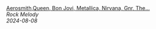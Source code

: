 <!--2024-08-08 14:20:29-->
<div class="yb">
  <a class="nodecor" href="/posts.html?rok/aerosmith_queen_bon_jovi_metallica_nirvana_gnr_the_beatles_classic_rock_songs_70s_80s_90s">
    <img class="preview" data-videoid="JByMjJvik2Q" src="https://i3.ytimg.com/vi/JByMjJvik2Q/hqdefault.jpg" align="middle" alt="">
  </a>
  <div class="inlbl text">
    <a class="nodecor" href="/posts.html?rok/aerosmith_queen_bon_jovi_metallica_nirvana_gnr_the_beatles_classic_rock_songs_70s_80s_90s">Aerosmith,Queen, Bon Jovi, Metallica, Nirvana, Gnr, The...</a><br>
    <i class="smaller2">Rock Melody</i><br>
    <i class="smaller3">2024-08-08</i>
  </div>
</div>

